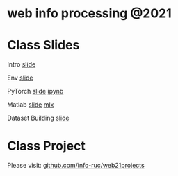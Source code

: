 # web info processing @2021


# Class Slides

Intro [slide](https://info-ruc.github.io/web21/web@21.pdf) 

Env [slide](https://info-ruc.github.io/web21/env.pdf) 

PyTorch [slide](https://info-ruc.github.io/web21/pytorch.pdf) [ipynb](https://github.com/info-ruc/web21/blob/master/pytorch-tut.ipynb)

Matlab [slide](https://info-ruc.github.io/web21/matlab.pdf) [mlx](https://github.com/info-ruc/web21/blob/master/matlab-tut.mlx)

Dataset Building [slide](https://info-ruc.github.io/web21/ds.pdf) 


# Class Project 

Please visit: [github.com/info-ruc/web21projects](https://github.com/info-ruc/web21projects)

